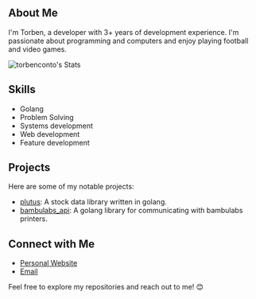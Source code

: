 ## About Me
I'm Torben, a developer with 3+ years of development experience. I'm passionate about programming and computers and enjoy playing football and video games.

![torbenconto's Stats](https://github-readme-stats.vercel.app/api?username=torbenconto&theme=vue-dark&show_icons=true&hide_border=true&count_private=true)

## Skills
- Golang
- Problem Solving
- Systems development
- Web development
- Feature development

## Projects
Here are some of my notable projects:
- [plutus](https://github.com/torbenconto/plutus): A stock data library written in golang.
- [bambulabs_api](https://github.com/torbenconto/bambulabs_api): A golang library for communicating with bambulabs printers.

## Connect with Me
- [Personal Website](https://tconto.dev)
- [Email](mailto:torben@tconto.dev)

Feel free to explore my repositories and reach out to me! 😊
